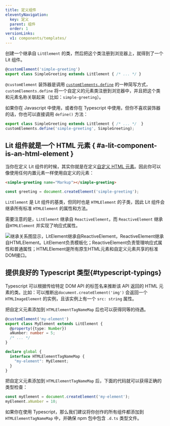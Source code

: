 ```yaml
---
title: 定义组件
eleventyNavigation:
  key: 定义
  parent: 组件
  order: 1
versionLinks:
  v1: components/templates/
---
```


创建一个继承自 `LitElement` 的类，然后把这个类注册到浏览器上，就得到了一个 Lit 组件。

```ts
@customElement('simple-greeting')
export class SimpleGreeting extends LitElement { /* ... */ }
```

`@customElement` 装饰器是调用 [`customElements.define`](https://developer.mozilla.org/en-US/docs/Web/API/CustomElementRegistry/define) 的一种简写方式，`customElements.define` 将一个自定义的元素类注册到浏览器中，并且把这个类和元素名称关联起来（比如：`simple-greeting`）。

如果你在 Javascript 中使用，或者你在 Typescript 中使用，但你不喜欢装饰器的话，你也可以直接调用 `define()` 方法：

```js
export class SimpleGreeting extends LitElement { /* ... */  }
customElements.define('simple-greeting', SimpleGreeting);
```

## Lit 组件就是一个 HTML 元素 { #a-lit-component-is-an-html-element }

当你在定义 Lit 组件的时候，其实你就是在定义[自定义 HTML 元素](https://developer.mozilla.org/en-US/docs/Web/Web_Components/Using_custom_elements)。因此你可以像使用任何内置元素一样使用自定义的元素：

```html
<simple-greeting name="Markup"></simple-greeting>
```

```js
const greeting = document.createElement('simple-greeting');
```

`LitElement` 是 Lit 组件的基类，但同时也是 `HTMLElement` 的子类，因此 Lit 组件会继承所有标准 `HTMLElement` 的属性和方法。

需要注意的是，`LitElement` 继承自 `ReactiveElement`，而 `ReactiveElement` 继承自`HTMLElement` 并实现了响应式属性。

<img alt="继承关系图显示，LitElement继承自ReactiveElement，ReactiveElement继承自HTMLElement。LitElement负责模板化；ReactiveElement负责管理响应式属性和普通属性；HTMLElement是所有原生HTML元素和自定义元素共享的标准DOM接口。" class="centered-image" src="/images/docs/components/lit-element-inheritance.png">

## 提供良好的 Typescript 类型{#typescript-typings}

Typescript 可以根据传给特定 DOM API 的标签名来推断该 API 返回的 HTML 元素的类。比如：可以推断出`document.createElement('img')` 会返回一个 `HTMLImageElement` 的实例，且该实例上有一个 `src: string` 属性。

把自定义元素添加到 `HTMLElementTagNameMap` 后也可以获得同等的待遇。

```ts
@customElement('my-element')
export class MyElement extends LitElement {
  @property({type: Number})
  aNumber: number = 5;
  /* ... */
}

declare global {
  interface HTMLElementTagNameMap {
    "my-element": MyElement;
  }
}
```

把自定义元素添加到 `HTMLElementTagNameMap` 后，下面的代码就可以获得正确的类型检查：

```ts
const myElement = document.createElement('my-element');
myElement.aNumber = 10;
```

如果你在使用 Typescript，那么我们建议将你创作的所有组件都添加到 `HTMLElementTagNameMap` 中，并确保 npm 包中包含 `.d.ts` 类型文件。
